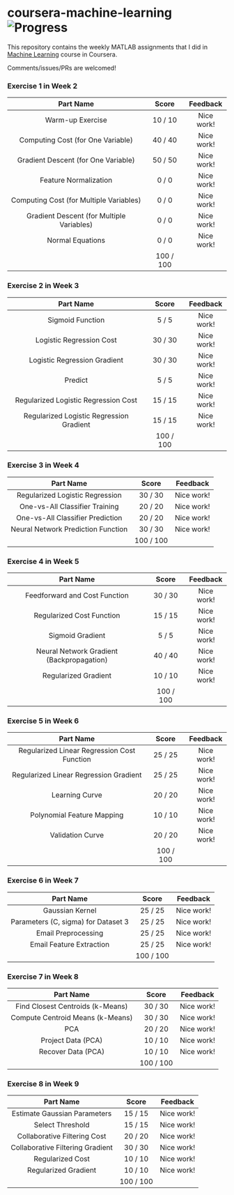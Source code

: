 # coursera-machine-learning ![Progress](http://progressed.io/bar/100)

This repository contains the weekly MATLAB assignments that I did in [Machine Learning](https://www.coursera.org/learn/machine-learning/) course in Coursera.

Comments/issues/PRs are welcomed!

### Exercise 1 in Week 2

| Part Name                                 | Score     | Feedback   |
| :---:                                     |:---:      |:---:       |
| Warm-up Exercise                          |  10 /  10 | Nice work! |
| Computing Cost (for One Variable)         |  40 /  40 | Nice work! |
| Gradient Descent (for One Variable)       |  50 /  50 | Nice work! |
| Feature Normalization                     |   0 /   0 | Nice work! |
| Computing Cost (for Multiple Variables)   |   0 /   0 | Nice work! |
| Gradient Descent (for Multiple Variables) |   0 /   0 | Nice work! |
| Normal Equations                          |   0 /   0 | Nice work! |
|                                           | 100 / 100 |

### Exercise 2 in Week 3

| Part Name                                | Score     | Feedback   |
| :---:                                    |:---:      |:---:       |
| Sigmoid Function                         |   5 /   5 | Nice work! |
| Logistic Regression Cost                 |  30 /  30 | Nice work! |
| Logistic Regression Gradient             |  30 /  30 | Nice work! |
| Predict                                  |   5 /   5 | Nice work! |
| Regularized Logistic Regression Cost     |  15 /  15 | Nice work! |
| Regularized Logistic Regression Gradient |  15 /  15 | Nice work! |
|                                          | 100 / 100 |

### Exercise 3 in Week 4

| Part Name                          | Score     | Feedback   |
| :---:                              |:---:      |:---:       |
| Regularized Logistic Regression    |  30 /  30 | Nice work! |
| One-vs-All Classifier Training     |  20 /  20 | Nice work! |
| One-vs-All Classifier Prediction   |  20 /  20 | Nice work! |
| Neural Network Prediction Function |  30 /  30 | Nice work! |
|                                    | 100 / 100 |

### Exercise 4 in Week 5

| Part Name                                 | Score     | Feedback   |
| :---:                                     |:---:      |:---:       |
| Feedforward and Cost Function             |  30 /  30 | Nice work! |
| Regularized Cost Function                 |  15 /  15 | Nice work! |
| Sigmoid Gradient                          |   5 /   5 | Nice work! |
| Neural Network Gradient (Backpropagation) |  40 /  40 | Nice work! |
| Regularized Gradient                      |  10 /  10 | Nice work! |
|                                           | 100 / 100 |

### Exercise 5 in Week 6

| Part Name                                   | Score     | Feedback   |
| :---:                                       |:---:      |:---:       |
| Regularized Linear Regression Cost Function |  25 /  25 | Nice work! |
| Regularized Linear Regression Gradient      |  25 /  25 | Nice work! |
| Learning Curve                              |  20 /  20 | Nice work! |
| Polynomial Feature Mapping                  |  10 /  10 | Nice work! |
| Validation Curve                            |  20 /  20 | Nice work! |
|                                             | 100 / 100 |

### Exercise 6 in Week 7

| Part Name                           | Score     | Feedback   |
| :---:                               |:---:      |:---:       |
| Gaussian Kernel                     |  25 /  25 | Nice work! |
| Parameters (C, sigma) for Dataset 3 |  25 /  25 | Nice work! |
| Email Preprocessing                 |  25 /  25 | Nice work! |
| Email Feature Extraction            |  25 /  25 | Nice work! |
|                                     | 100 / 100 |

### Exercise 7 in Week 8

| Part Name                        | Score     | Feedback   |
| :---:                            |:---:      |:---:       |
| Find Closest Centroids (k-Means) |  30 /  30 | Nice work! |
| Compute Centroid Means (k-Means) |  30 /  30 | Nice work! |
| PCA                              |  20 /  20 | Nice work! |
| Project Data (PCA)               |  10 /  10 | Nice work! |
| Recover Data (PCA)               |  10 /  10 | Nice work! |
|                                  | 100 / 100 |

### Exercise 8 in Week 9

| Part Name                        | Score     | Feedback   |
| :---:                            |:---:      |:---:       |
| Estimate Gaussian Parameters     |  15 /  15 | Nice work! |
| Select Threshold                 |  15 /  15 | Nice work! |
| Collaborative Filtering Cost     |  20 /  20 | Nice work! |
| Collaborative Filtering Gradient |  30 /  30 | Nice work! |
| Regularized Cost                 |  10 /  10 | Nice work! |
| Regularized Gradient             |  10 /  10 | Nice work! |
|                                  | 100 / 100 |
